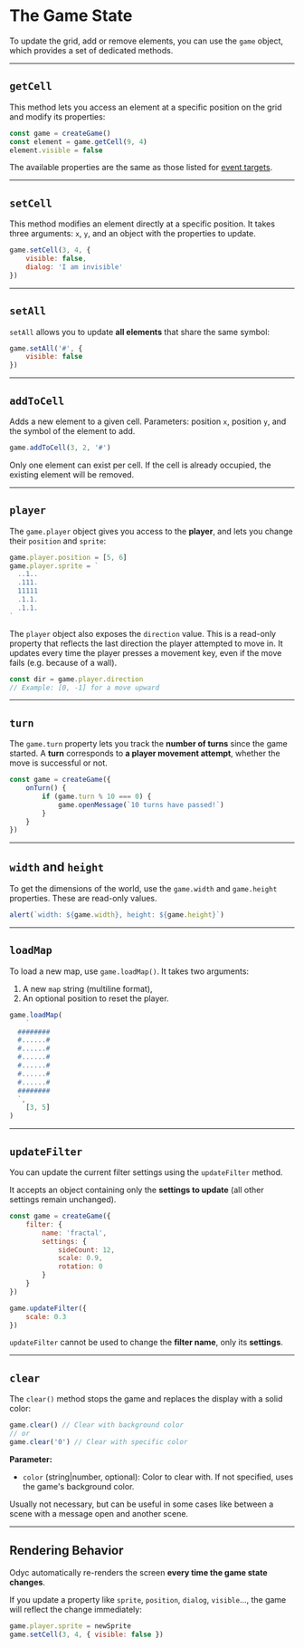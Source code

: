 <script>
import Aside from '../../../lib/ui/Doc/Aside.svelte'
import Emoji from '../../../lib/ui/Doc/Emoji.svelte'
import PaintDemo from '../../../lib/ui/Doc/PaintDemo.svelte'
</script>

# <Emoji src="⚡" /> The Game State

To update the grid, add or remove elements, you can use the `game` object, which provides a set of dedicated methods.

---

## <Emoji src="🎯" /> `getCell`

This method lets you access an element at a specific position on the grid and modify its properties:

```js
const game = createGame()
const element = game.getCell(9, 4)
element.visible = false
```

<Aside>

The available properties are the same as those listed for [event targets](/doc/interaction-and-logic/events#available-properties).

</Aside>

---

## <Emoji src="⚙️" /> `setCell`

This method modifies an element directly at a specific position.
It takes three arguments: `x`, `y`, and an object with the properties to update.

```js
game.setCell(3, 4, {
	visible: false,
	dialog: 'I am invisible'
})
```

---

## <Emoji src="🪏" /> `setAll`

`setAll` allows you to update **all elements** that share the same symbol:

```js
game.setAll('#', {
	visible: false
})
```

---

## <Emoji src="➕" /> `addToCell`

Adds a new element to a given cell.
Parameters: position `x`, position `y`, and the symbol of the element to add.

```js
game.addToCell(3, 2, '#')
```

<Aside variant="Warning">
Only one element can exist per cell. If the cell is already occupied, the existing element will be removed.
</Aside>

---

## <Emoji src="🐒" /> `player`

The `game.player` object gives you access to the **player**, and lets you change their `position` and `sprite`:

```js
game.player.position = [5, 6]
game.player.sprite = `
  ..1..
  .111.
  11111
  .1.1.
  .1.1.
`
```

The `player` object also exposes the `direction` value.
This is a read-only property that reflects the last direction the player attempted to move in.
It updates every time the player presses a movement key, even if the move fails (e.g. because of a wall).

```js
const dir = game.player.direction
// Example: [0, -1] for a move upward
```

---

## <Emoji src="⏰" /> `turn`

The `game.turn` property lets you track the **number of turns** since the game started.
A **turn** corresponds to **a player movement attempt**, whether the move is successful or not.

```js
const game = createGame({
	onTurn() {
		if (game.turn % 10 === 0) {
			game.openMessage(`10 turns have passed!`)
		}
	}
})
```

---

## <Emoji src="⚖️" /> `width` and `height`

To get the dimensions of the world, use the `game.width` and `game.height` properties.
These are read-only values.

```js
alert(`width: ${game.width}, height: ${game.height}`)
```

---

## <Emoji src="🌍" /> `loadMap`

To load a new map, use `game.loadMap()`.
It takes two arguments:

1. A new `map` string (multiline format),
2. An optional position to reset the player.

```js
game.loadMap(
	`
  ########
  #......#
  #......#
  #......#
  #......#
  #......#
  #......#
  ########
  `,
	[3, 5]
)
```

---

## <Emoji src="🎛️" /> `updateFilter`

You can update the current filter settings using the `updateFilter` method.

It accepts an object containing only the **settings to update** (all other settings remain unchanged).

```js
const game = createGame({
	filter: {
		name: 'fractal',
		settings: {
			sideCount: 12,
			scale: 0.9,
			rotation: 0
		}
	}
})

game.updateFilter({
	scale: 0.3
})
```

<Aside variant="Warning">

`updateFilter` cannot be used to change the **filter name**, only its **settings**.

</Aside>

---

## <Emoji src="🚫" /> `clear`

The `clear()` method stops the game and replaces the display with a solid color:

```js
game.clear() // Clear with background color
// or
game.clear('0') // Clear with specific color
```

**Parameter:**
- `color` (string|number, optional): Color to clear with. If not specified, uses the game's background color.

<Aside>

Usually not necessary, but can be useful in some cases like between a scene with a message open and another scene.

</Aside>

---

## <Emoji src="🧠" /> Rendering Behavior

Odyc automatically re-renders the screen **every time the game state changes**.

If you update a property like `sprite`, `position`, `dialog`, `visible`..., the game will reflect the change immediately:

```js
game.player.sprite = newSprite
game.setCell(3, 4, { visible: false })
```
